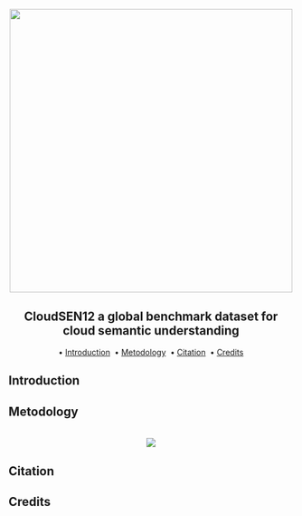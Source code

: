 <h1 align="center">
  <br>
  <img src=https://user-images.githubusercontent.com/54723897/113516465-b4650480-957a-11eb-8a1c-ace9b0917a8c.jpg width=500px>
  <br>    
</h1>

<h2 align="center">CloudSEN12 a global benchmark dataset for cloud semantic understanding</h2>

<p align="center">  
  • 
  <a href="#introduction">Introduction</a> &nbsp;•  
  <a href="#metodology">Metodology</a> &nbsp;•
  <a href="#citation">Citation</a> &nbsp;•
  <a href="#credits">Credits</a>  
</p>


## Introduction

## Metodology

<center>
  <br>
    <img src=https://user-images.githubusercontent.com/54723897/113518868-36f4c080-9589-11eb-94f4-93ba4cab3c05.png>
  <br>    
</center>

## Citation 

## Credits

